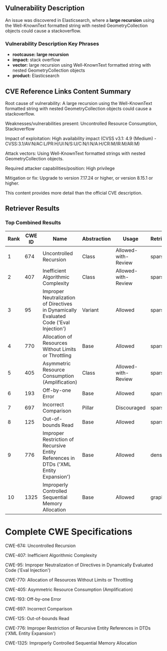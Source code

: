 ## Vulnerability Description
An issue was discovered in Elasticsearch, where a **large recursion** using the Well-KnownText formatted string with nested GeometryCollection objects could cause a stackoverflow.

### Vulnerability Description Key Phrases
- **rootcause:** **large recursion**
- **impact:** stack overflow
- **vector:** large recursion using Well-KnownText formatted string with nested GeometryCollection objects
- **product:** Elasticsearch

## CVE Reference Links Content Summary
Root cause of vulnerability:
A large recursion using the Well-KnownText formatted string with nested GeometryCollection objects could cause a stackoverflow.

Weaknesses/vulnerabilities present:
Uncontrolled Resource Consumption, Stackoverflow

Impact of exploitation:
High availability impact (CVSS v3.1: 4.9 (Medium) - CVSS:3.1/AV:N/AC:L/PR:H/UI:N/S:U/C:N/I:N/A:H/CR:M/IR:M/AR:M)

Attack vectors:
Using Well-KnownText formatted strings with nested GeometryCollection objects.

Required attacker capabilities/position:
High privilege

Mitigation or fix:
Upgrade to version 7.17.24 or higher, or version 8.15.1 or higher.

This content provides more detail than the official CVE description.

## Retriever Results

### Top Combined Results

| Rank | CWE ID | Name | Abstraction | Usage  | Retrievers | Individual Scores |
|------|--------|------|-------------|-------|------------|-------------------|
| 1 | 674 | Uncontrolled Recursion | Class | Allowed-with-Review | sparse | 0.184 |
| 2 | 407 | Inefficient Algorithmic Complexity | Class | Allowed-with-Review | sparse | 0.145 |
| 3 | 95 | Improper Neutralization of Directives in Dynamically Evaluated Code ('Eval Injection') | Variant | Allowed | sparse | 0.119 |
| 4 | 770 | Allocation of Resources Without Limits or Throttling | Base | Allowed | sparse | 0.115 |
| 5 | 405 | Asymmetric Resource Consumption (Amplification) | Class | Allowed-with-Review | sparse | 0.114 |
| 6 | 193 | Off-by-one Error | Base | Allowed | sparse | 0.111 |
| 7 | 697 | Incorrect Comparison | Pillar | Discouraged | sparse | 0.111 |
| 8 | 125 | Out-of-bounds Read | Base | Allowed | sparse | 0.111 |
| 9 | 776 | Improper Restriction of Recursive Entity References in DTDs ('XML Entity Expansion') | Base | Allowed | dense | 0.462 |
| 10 | 1325 | Improperly Controlled Sequential Memory Allocation | Base | Allowed | graph | 0.003 |



# Complete CWE Specifications

CWE-674: Uncontrolled Recursion

CWE-407: Inefficient Algorithmic Complexity

CWE-95: Improper Neutralization of Directives in Dynamically Evaluated Code ('Eval Injection')

CWE-770: Allocation of Resources Without Limits or Throttling

CWE-405: Asymmetric Resource Consumption (Amplification)

CWE-193: Off-by-one Error

CWE-697: Incorrect Comparison

CWE-125: Out-of-bounds Read

CWE-776: Improper Restriction of Recursive Entity References in DTDs ('XML Entity Expansion')

CWE-1325: Improperly Controlled Sequential Memory Allocation